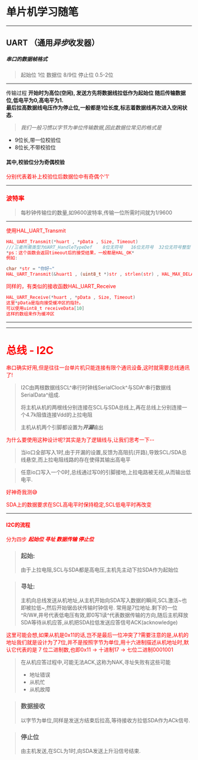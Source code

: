 # 单片机学习随笔
---
## UART  （通用*异步*收发器）

##### 串口的数据帧格式
> 起始位 1位
> 数据位 8/9位
> 停止位 0.5-2位
---
传输过程
**开始时为高位(空闲),
发送方先将数据线拉低作为起始位	随后传输数据位,低电平为0,高电平为1.	
最后拉高数据线电压作为停止位,一般都是1位长度,标志着数据线再次进入空闲状态.**
>*我们一般习惯以字节为单位传输数据,因此数据位常见的格式是*
- 9位长,带一位校验位
- 8位长,不带校验位
#### 其中,校验位分为奇偶校验
<font color=red>分别代表着补上校验位后数据位中有奇偶个'1'


----
### 波特率
>每秒钟传输位的数量,如9600波特率,传输一位所需时间就为1/9600

----
使用HAL_UART_Transmit
```c
HAL_UART_Transmit(*huart , *pData , Size, Timeout)
///三者所需类型为UART_HandleTypeDef	8位无符号	16位无符号	32位无符号整型
*ps：这个函数会返回timeout后的接受结果，一般都是HAL_OK*
例如:

char *str = "你好~"
HAL_UART_Transmit(&huart1 , (uint8_t *)str , strlen(str) , HAL_MAX_DELAY);
```
 同样的，有类似的接收函数HAL_UART_Receive
 ```c
HAL_UART_Receive(*huart , *pData , Size, Timeout)
这里*pData是指向接受缓冲区的指针。
可以使用uint8_t receiveData[10]
这样的数组来作为缓冲区
```
----
---

# 总线 -  I2C
串口确实好用,但是往往一台单片机只能连接有限个通讯设备,这时就需要总线通讯了!
>I2C由两根数据线SCL^串行时钟线SerialClock^与SDA^串行数据线SerialData^组成.
>
>将主机从机的两根线分别连接在SCL与SDA总线上,再在总线上分别连接一个4.7k阻值连接Vdd的上拉电阻
>
>主机从机两个引脚都设置为***开漏***输出

为什么要使用这种设计呢?其实是为了逻辑线与,让我们思考一下--
>当io口全部写入1时,由于开漏的设置,反馈为高阻抗(开路),导致SCL/SDA总线悬空,而上拉电阻线路的存在使得其输出高电平

>任意io口写入一个0时,总线通过写0的引脚接地,上拉电路被无视,从而输出低电平.

好神奇我测:sweat_smile:

SDA上的数据要求在SCL高电平时保持稳定,SCL低电平时再改变

---
#### I2C的流程
分为四步 ***起始位 寻址 数据传输 停止位***
>### 起始:
>	由于上拉电阻,SCL与SDA都是高电压,主机先主动下拉SDA作为起始位

>### 寻址:
>	主机向总线发送从机地址,从主机开始向SDA写入数据的瞬间,SCL激活~也即被拉低~,然后开始锯齿状传输时钟信号.	常用是7位地址.剩下的一位^R/W#,井号代表低电压有效,即0写1读^代表数据传输的方向,随后主机释放SDA等待从机应答,从机把SDA拉低发送应答信号ACK(acknowledge)

这里可能会想,如果从机是0x11的话,岂不是最后一位冲突了?需要注意的是,从机的地址我们就是设计为了7位,并不是按照字节为单位,用十六进制描述从机地址时,默认它代表的是 7 位二进制数,也即0x11 -> 十进制17 -> 七位二进制0001001
>
>在从机应答过程中,可能无法ACK,这称为NAK,寻址失败有这些可能
>- 地址错误
>- 从机忙
>- 从机故障

>### 数据接收
>以字节为单位,同样是发送方结束后拉高,等待接收方拉低SDA作为ACk信号.

>### 停止位
>由主机发送,在SCL为1时,向SDA发送上升沿信号结束.
<!--stackedit_data:
eyJoaXN0b3J5IjpbLTExODUwMzg2NiwxMjk5ODAxNjIwLDE1OT
A3MTYzNTgsLTk2MTc4NjQ4MiwtMTM4NDI2NDQ5Niw4MDY0NDIx
MTIsMTUwNDExODUwMiwtMTk5NDYwOTgwLC0xMTczODY0NjY3XX
0=
-->